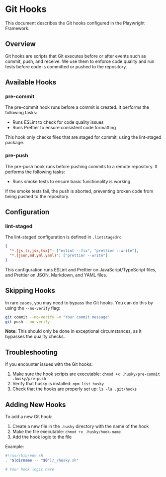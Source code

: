 # Git Hooks

This document describes the Git hooks configured in the Playwright Framework.

## Overview

Git hooks are scripts that Git executes before or after events such as commit, push, and receive. We use them to enforce code quality and run tests before code is committed or pushed to the repository.

## Available Hooks

### pre-commit

The pre-commit hook runs before a commit is created. It performs the following tasks:

- Runs ESLint to check for code quality issues
- Runs Prettier to ensure consistent code formatting

This hook only checks files that are staged for commit, using the lint-staged package.

### pre-push

The pre-push hook runs before pushing commits to a remote repository. It performs the following tasks:

- Runs smoke tests to ensure basic functionality is working

If the smoke tests fail, the push is aborted, preventing broken code from being pushed to the repository.

## Configuration

### lint-staged

The lint-staged configuration is defined in `.lintstagedrc`:

```json
{
  "*.{js,ts,jsx,tsx}": ["eslint --fix", "prettier --write"],
  "*.{json,md,yml,yaml}": ["prettier --write"]
}
```

This configuration runs ESLint and Prettier on JavaScript/TypeScript files, and Prettier on JSON, Markdown, and YAML files.

## Skipping Hooks

In rare cases, you may need to bypass the Git hooks. You can do this by using the `--no-verify` flag:

```bash
git commit --no-verify -m "Your commit message"
git push --no-verify
```

**Note:** This should only be done in exceptional circumstances, as it bypasses the quality checks.

## Troubleshooting

If you encounter issues with the Git hooks:

1. Make sure the hook scripts are executable: `chmod +x .husky/pre-commit .husky/pre-push`
2. Verify that husky is installed: `npm list husky`
3. Check that the hooks are properly set up: `ls -la .git/hooks`

## Adding New Hooks

To add a new Git hook:

1. Create a new file in the `.husky` directory with the name of the hook
2. Make the file executable: `chmod +x .husky/hook-name`
3. Add the hook logic to the file

Example:

```bash
#!/usr/bin/env sh
. "$(dirname -- "$0")/_/husky.sh"

# Your hook logic here
```